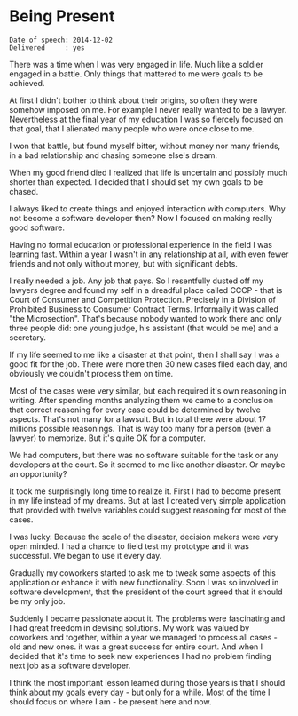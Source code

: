 Being Present
=============

    Date of speech: 2014-12-02
    Delivered     : yes

There was a time when I was very engaged in life. Much like a soldier engaged in a battle. Only things that mattered to me were goals to be achieved.

At first I didn't bother to think about their origins, so often they were somehow imposed on me. For example I never really wanted to be a lawyer. Nevertheless at the final year of my education I was so fiercely focused on that goal, that I alienated many people who were once close to me.

I won that battle, but found myself bitter, without money nor many friends, in a bad relationship and chasing someone else's dream.

When my good friend died I realized that life is uncertain and possibly much shorter than expected. I decided that I should set my own goals to be chased.

I always liked to create things and enjoyed interaction with computers. Why not become a software developer then? Now I focused on making really good software.

Having no formal education or professional experience in the field I was learning fast. Within a year I wasn't in any relationship at all, with even fewer friends and not only without money, but with significant debts.

I really needed a job. Any job that pays. So I resentfully dusted off my lawyers degree and found my self in a dreadful place called CCCP - that is Court of Consumer and Competition Protection. Precisely in a Division of Prohibited Business to Consumer Contract Terms. Informally it was called "the Microsection". That's because nobody wanted to work there and only three people did: one young judge, his assistant (that would be me) and a secretary.

If my life seemed to me like a disaster at that point, then I shall say I was a good fit for the job. There were more then 30 new cases filed each day, and obviously we couldn't process them on time.

Most of the cases were very similar, but each required it's own reasoning in writing. After spending months analyzing them we came to a conclusion that correct reasoning for every case could be determined by twelve aspects. That's not many for a lawsuit. But in total there were about 17 millions possible reasonings. That is way too many for a person (even a lawyer) to memorize. But it's quite OK for a computer.

We had computers, but there was no software suitable for the task or any developers at the court. So it seemed to me like another disaster. Or maybe an opportunity?

It took me surprisingly long time to realize it. First I had to become present in my life instead of my dreams. But at last I created very simple application that provided with twelve variables could suggest reasoning for most of the cases.

I was lucky. Because the scale of the disaster, decision makers were very open minded. I had a chance to field test my prototype and it was successful. We began to use it every day.

Gradually my coworkers started to ask me to tweak some aspects of this application or enhance it with new functionality. Soon I was so involved in software development, that the president of the court agreed that it should be my only job.

Suddenly I became passionate about it. The problems were fascinating and I had great freedom in devising solutions. My work was valued by coworkers and together, within a year we managed to process all cases - old and new ones. it was a great success for entire court. And when I decided that it's time to seek new experiences I had no problem finding next job as a software developer.

I think the most important lesson learned during those years is that I should think about my goals every day - but only for a while. Most of the time I should focus on where I am - be present here and now.
